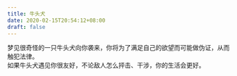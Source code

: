 ```yaml
---
title: 牛头犬
date: 2020-02-15T20:54:12+08:00
draft: false
---
```


梦见很奇怪的一只牛头犬向你袭来，你将为了满足自己的欲望而可能做伪证，从而触犯法律。<br>
如果牛头犬遇见你很友好，不论敌人怎么抨击、干涉，你的生活会更好。<br>
